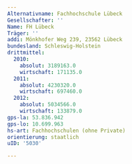 ```yaml
---
Alternativname: Fachhochschule Lübeck
Gesellschafter: ''
Name: FH Lübeck
Träger: ''
addi: Mönkhofer Weg 239, 23562 Lübeck
bundesland: Schleswig-Holstein
drittmittel:
  2010:
    absolut: 3189163.0
    wirtschaft: 171135.0
  2011:
    absolut: 4230320.0
    wirtschaft: 697460.0
  2012:
    absolut: 5034566.0
    wirtschaft: 133879.0
gps-la: 53.836.942
gps-lo: 10.699.963
hs-art: Fachhochschulen (ohne Private)
orientierung: staatlich
uID: '5030'

---
```


